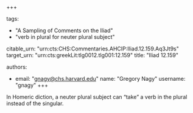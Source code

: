 +++

tags:
- "A Sampling of Comments on the Iliad"
- "verb in plural for neuter plural subject"

citable_urn: "urn:cts:CHS:Commentaries.AHCIP:Iliad.12.159.Aq3Jt9s"
target_urn: "urn:cts:greekLit:tlg0012.tlg001:12.159"
title: "Iliad 12.159"

authors:
- email: "gnagy@chs.harvard.edu"
  name: "Gregory Nagy"
  username: "gnagy"
+++

<p>In Homeric diction, a neuter plural subject can “take” a verb in the plural instead of the singular.  </p>